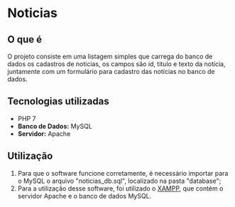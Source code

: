 Noticias
========

O que é
-------
O projeto consiste em uma listagem simples que carrega do banco de dados os cadastros de noticias, os campos são id, titulo e texto da notícia, juntamente com um formulário para cadastro das notícias no banco de dados.

Tecnologias utilizadas
----------------------
- PHP 7
- **Banco de Dados:** MySQL
- **Servidor:** Apache

Utilização
----------
1. Para que o software funcione corretamente, é necessário importar para o MySQL o arquivo "noticias_db.sql", localizado na pasta "database";
2. Para a utilização desse software, foi utilizado o [XAMPP](https://www.apachefriends.org/pt_br/), que contém o servidor Apache e o banco de dados MySQL.